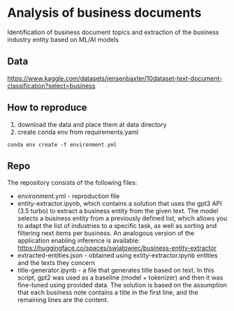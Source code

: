# Analysis of business documents
Identification of business document topics and extraction of the business industry entity based on ML/AI models

## Data
https://www.kaggle.com/datasets/jensenbaxter/10dataset-text-document-classification?select=business

## How to reproduce
1. download the data and place them at data directory
2. create conda env from requirements.yaml
```
conda env create -f environment.yml 
```

## Repo
The repository consists of the following files:
* environment.yml - reproduction file
* entity-extractor.ipynb, which contains a solution that uses the gpt3 API (3.5 turbo) to extract a business entity from the given text. The model selects a business entity from a previously defined list, which allows you to adapt the list of industries to a specific task, as well as sorting and filtering next items per business. 
An analogous version of the application enabling inference is available: https://huggingface.co/spaces/swiatowiec/business-entity-extractor
* extracted-entities.json - obtained using extity-extractor.ipynb entities and the texts they concern
* title-generator.ipynb - a file that generates title based on text. In this script, gpt2 was used as a baseline (model + tokenizer) and then it was fine-tuned using provided data. The solution is based on the assumption that each business note contains a title in the first line, and the remaining lines are the content.
